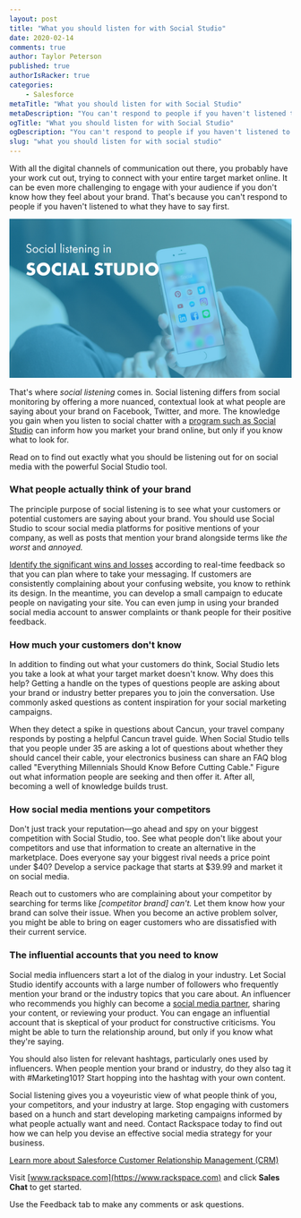 ```yaml
---
layout: post
title: "What you should listen for with Social Studio"
date: 2020-02-14
comments: true
author: Taylor Peterson
published: true
authorIsRacker: true
categories:
    - Salesforce
metaTitle: "What you should listen for with Social Studio"
metaDescription: "You can't respond to people if you haven't listened to what they have to say first. Enter Social Studio."
ogTitle: "What you should listen for with Social Studio"
ogDescription: "You can't respond to people if you haven't listened to what they have to say first. Enter Social Studio."
slug: "what you should listen for with social studio" 
---
```


With all the digital channels of communication out there, you probably have
your work cut out, trying to connect with your entire target market online.
It can be even more challenging to engage with your audience if you don't know
how they feel about your brand. That's because you can't respond to people if
you haven't listened to what they have to say first.

<!--more-->

![](Picture1.png)

That's where *social listening* comes in. Social listening differs from social
monitoring by offering a more nuanced, contextual look at what people are saying
about your brand on Facebook, Twitter, and more. The knowledge you gain when you
listen to social chatter with a
[program such as Social Studio](https://www.salesforce.com/products/marketing-cloud/social-media-marketing/)
can inform how you market your brand online, but only if you
know what to look for.

Read on to find out exactly what you should be listening out for on social
media with the powerful Social Studio tool.

### What people actually think of your brand

The principle purpose of social listening is to see what your customers or
potential customers are saying about your brand. You should use Social Studio
to scour social media platforms for positive mentions of your company, as well
as posts that mention your brand alongside terms like *the worst* and *annoyed.*

[Identify the significant wins and losses](https://buffer.com/library/social-listening)
according to real-time feedback so that you can plan where to take your messaging.
If customers are consistently complaining about your confusing website, you know
to rethink its design. In the meantime, you can develop a small campaign to
educate people on navigating your site. You can even jump in using your branded
social media account to answer complaints or thank people for their positive
feedback.

### How much your customers don't know

In addition to finding out what your customers do think, Social Studio lets you
take a look at what your target market doesn't know. Why does this help? Getting
a handle on the types of questions people are asking about your brand or
industry better prepares you to join the conversation. Use commonly asked
questions as content inspiration for your social marketing campaigns.

When they detect a spike in questions about Cancun, your travel company responds
by posting a helpful Cancun travel guide. When Social Studio tells that you
people under 35 are asking a lot of questions about whether they should cancel
their cable, your electronics business can share an FAQ blog called "Everything
Millennials Should Know Before Cutting Cable." Figure out what information people
are seeking and then offer it. After all, becoming a well of knowledge builds
trust.

### How social media mentions your competitors

Don't just track your reputation&mdash;go ahead and spy on your biggest
competition with Social Studio, too. See what people don't like about your
competitors and use that information to create an alternative in the marketplace.
Does everyone say your biggest rival needs a price point under $40? Develop a
service package that starts at $39.99 and market it on social media.

Reach out to customers who are complaining about your competitor by searching
for terms like *[competitor brand] can't.* Let them know how your brand can
solve their issue. When you become an active problem solver, you might be able
to bring on eager customers who are dissatisfied with their current service.

### The influential accounts that you need to know

Social media influencers start a lot of the dialog in your industry. Let
Social Studio identify accounts with a large number of followers who frequently
mention your brand or the industry topics that you care about. An influencer
who recommends you highly can become a
[social media partner](https://www.socialmediaexaminer.com/8-ways-to-use-social-listening-for-your-business/),
sharing your content, or reviewing your product. You can engage an influential
account that is skeptical of your product for constructive criticisms. You might
be able to turn the relationship around, but only if you know what they're saying.

You should also listen for relevant hashtags, particularly ones used by
influencers. When people mention your brand or industry, do they also tag it
with #Marketing101? Start hopping into the hashtag with your own content.

Social listening gives you a voyeuristic view of what people think of you, your
competitors, and your industry at large. Stop engaging with customers based on
a hunch and start developing marketing campaigns informed by what people
actually want and need. Contact Rackspace today to find out how we can help you
devise an effective social media strategy for your business.

<a class="cta blue" id="cta" href="https://www.rackspace.com/salesforce-managed-services">Learn more about Salesforce Customer Relationship Management (CRM)</a>

Visit [www.rackspace.com](https://www.rackspace.com) and click **Sales Chat**
to get started.

Use the Feedback tab to make any comments or ask questions.
